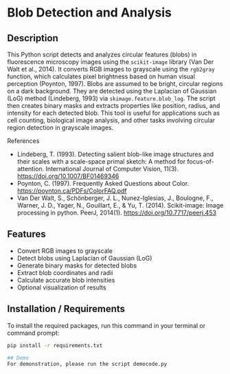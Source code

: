 # Blob Detection and Analysis
## Description
This Python script detects and analyzes circular features (blobs) in fluorescence microscopy images using the `scikit-image` library (Van Der Walt et al., 2014). It converts RGB images to grayscale using the `rgb2gray` function, which calculates pixel brightness based on human visual perception (Poynton, 1997).
Blobs are assumed to be bright, circular regions on a dark background. They are detected using the Laplacian of Gaussian (LoG) method (Lindeberg, 1993) via `skimage.feature.blob_log`. The script then creates binary masks and extracts properties like position, radius, and intensity for each detected blob.
This tool is useful for applications such as cell counting, biological image analysis, and other tasks involving circular region detection in grayscale images.

References
- Lindeberg, T. (1993). Detecting salient blob-like image structures and their scales with a scale-space primal sketch: A method for focus-of-attention. International Journal of Computer Vision, 11(3). https://doi.org/10.1007/BF01469346
- Poynton, C. (1997). Frequently Asked Questions about Color. https://poynton.ca/PDFs/ColorFAQ.pdf
- Van Der Walt, S., Schönberger, J. L., Nunez-Iglesias, J., Boulogne, F., Warner, J. D., Yager, N., Gouillart, E., & Yu, T. (2014). Scikit-image: Image processing in python. PeerJ, 2014(1). https://doi.org/10.7717/peerj.453

## Features
- Convert RGB images to grayscale
- Detect blobs using Laplacian of Gaussian (LoG)
- Generate binary masks for detected blobs
- Extract blob coordinates and radii
- Calculate accurate blob intensities
- Optional visualization of results

## Installation / Requirements
To install the required packages, run this command in your terminal or command prompt:

```bash
pip install -r requirements.txt

## Demo
For demonstration, please run the script democode.py
